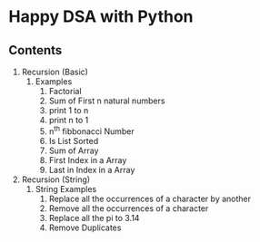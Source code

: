 # Happy DSA with Python
## Contents
1. Recursion (Basic)
   1. Examples
      1. Factorial
      2. Sum of First n natural numbers
      3. print 1 to n
      4. print n to 1
      5. n<sup>th</sup> fibbonacci Number
      6. Is List Sorted
      7. Sum of Array
      8. First Index in a Array
      9. Last in Index in a Array
2. Recursion (String)
   1. String Examples
      1. Replace all the occurrences of a character by another
      2. Remove all the occurrences of a character
      3. Replace all the pi to 3.14
      4. Remove Duplicates
